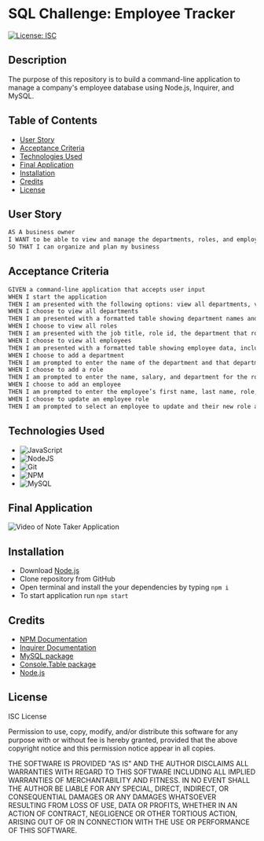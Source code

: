 # SQL Challenge: Employee Tracker

[![License: ISC](https://img.shields.io/badge/License-ISC-blue.svg)](https://opensource.org/licenses/ISC)

## Description
The purpose of this repository is to build a command-line application to manage a company's employee database using Node.js, Inquirer, and MySQL.

## Table of Contents 
- [User Story](#user-story)
- [Acceptance Criteria](#acceptance-criteria)
- [Technologies Used](#technologies-used)
- [Final Application](#final-application)
- [Installation](#installation)
- [Credits](#credits)
- [License](#license)

## User Story
```md
AS A business owner
I WANT to be able to view and manage the departments, roles, and employees in my company
SO THAT I can organize and plan my business
```

## Acceptance Criteria
```md
GIVEN a command-line application that accepts user input
WHEN I start the application
THEN I am presented with the following options: view all departments, view all roles, view all employees, add a department, add a role, add an employee, and update an employee role
WHEN I choose to view all departments
THEN I am presented with a formatted table showing department names and department ids
WHEN I choose to view all roles
THEN I am presented with the job title, role id, the department that role belongs to, and the salary for that role
WHEN I choose to view all employees
THEN I am presented with a formatted table showing employee data, including employee ids, first names, last names, job titles, departments, salaries, and managers that the employees report to
WHEN I choose to add a department
THEN I am prompted to enter the name of the department and that department is added to the database
WHEN I choose to add a role
THEN I am prompted to enter the name, salary, and department for the role and that role is added to the database
WHEN I choose to add an employee
THEN I am prompted to enter the employee’s first name, last name, role, and manager, and that employee is added to the database
WHEN I choose to update an employee role
THEN I am prompted to select an employee to update and their new role and this information is updated in the database
```

## Technologies Used
* ![JavaScript](https://img.shields.io/badge/javascript-%23323330.svg?style=for-the-badge&logo=javascript&logoColor=%23F7DF1E)
* ![NodeJS](https://img.shields.io/badge/node.js-6DA55F?style=for-the-badge&logo=node.js&logoColor=white)
* ![Git](https://img.shields.io/badge/git-%23F05033.svg?style=for-the-badge&logo=git&logoColor=white)
* ![NPM](https://img.shields.io/badge/NPM-%23000000.svg?style=for-the-badge&logo=npm&logoColor=white)
* ![MySQL](https://img.shields.io/badge/mysql-%2300f.svg?style=for-the-badge&logo=mysql&logoColor=white)

## Final Application
![Video of Note Taker Application]()

## Installation 
* Download [Node.js](!https://nodejs.org/en/) 
* Clone repository from GitHub 
* Open terminal and install the your dependencies by typing `npm i`
* To start application run `npm start` 

## Credits
* [NPM Documentation](https://www.npmjs.com/)
* [Inquirer Documentation](!https://www.npmjs.com/package/inquirer)
* [MySQL package](!https://www.npmjs.com/package/mysql)
* [Console.Table package](!https://www.npmjs.com/package/console.table)
* [Node.js](!https://nodejs.org/en/) 

## License 
ISC License

Permission to use, copy, modify, and/or distribute this software for any purpose with or without fee is hereby granted, provided that the above copyright notice and this permission notice appear in all copies.

THE SOFTWARE IS PROVIDED "AS IS" AND THE AUTHOR DISCLAIMS ALL WARRANTIES WITH REGARD TO THIS SOFTWARE INCLUDING ALL IMPLIED WARRANTIES OF MERCHANTABILITY AND FITNESS. IN NO EVENT SHALL THE AUTHOR BE LIABLE FOR ANY SPECIAL, DIRECT, INDIRECT, OR CONSEQUENTIAL DAMAGES OR ANY DAMAGES WHATSOEVER RESULTING FROM LOSS OF USE, DATA OR PROFITS, WHETHER IN AN ACTION OF CONTRACT, NEGLIGENCE OR OTHER TORTIOUS ACTION, ARISING OUT OF OR IN CONNECTION WITH THE USE OR PERFORMANCE OF THIS SOFTWARE.
